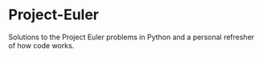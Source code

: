 Project-Euler
=============

Solutions to the Project Euler problems in Python and a personal refresher of how code works.
